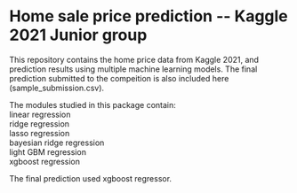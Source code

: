 # Home sale price prediction -- Kaggle 2021 Junior group
This repository contains the home price data from Kaggle 2021, and prediction results using multiple machine learning models. The final prediction submitted to the compeition 
is also included here (sample_submission.csv). 

The modules studied in this package contain:
<br> linear regression
<br> ridge regression
<br> lasso regression
<br> bayesian ridge regression
<br> light GBM regression
<br> xgboost regression

The final prediction used xgboost regressor. 

